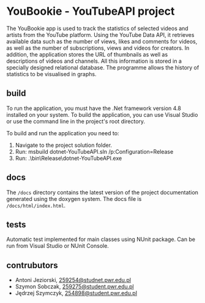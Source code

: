 # YouBookie - YouTubeAPI project

The YouBookie app is used to track the statistics of selected videos and artists from the YouTube platform. 
Using the YouTube Data API, it retrieves available data such as the number of views, 
likes and comments for videos, as well as the number of subscriptions, views and videos for creators. 
In addition, the application stores the URL of thumbnails as well as descriptions of videos and channels.
All this information is stored in a specially designed relational database. The programme allows the history 
of statistics to be visualised in graphs.

## build

To run the application, you must have the .Net framework version 4.8 installed on your system. 
To build the application, you can use Visual Studio or use the command line in the project's root directory.

To build and run the application you need to:
1. Navigate to the project solution folder.
2. Run: msbuild dotnet-YouTubeAPI.sln /p:Configuration=Release
3. Run: .\bin\Release\dotnet-YouTubeAPI.exe

## docs

The `/docs` directory contains the latest version of the project documentation generated using the doxygen system. 
The docs file is `/docs/html/index.html`.

## tests

Automatic test implemented for main classes using NUnit package.
Can be run from Visual Studio or NUnit Console.

## contrubutors

- Antoni Jeziorski, 259254@studnet.pwr.edu.pl
- Szymon Sobczak, 259275@student.pwr.edu.pl
- Jędrzej Szymczyk, 254898@student.pwr.edu.pl
